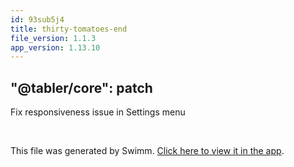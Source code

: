 ```yaml
---
id: 93sub5j4
title: thirty-tomatoes-end
file_version: 1.1.3
app_version: 1.13.10
---
```


## "@tabler/core": patch

Fix responsiveness issue in Settings menu

<br/>

This file was generated by Swimm. [Click here to view it in the app](https://swimm-web-app.web.app/repos/Z2l0aHViJTNBJTNBdGFibGVyJTNBJTNBc2h1anV1dQ==/docs/93sub5j4).
